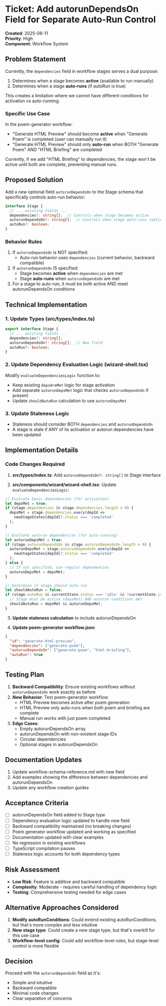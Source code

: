# Ticket: Add autorunDependsOn Field for Separate Auto-Run Control

**Created**: 2025-06-11  
**Priority**: High  
**Component**: Workflow System  

## Problem Statement

Currently, the `dependencies` field in workflow stages serves a dual purpose:
1. Determines when a stage becomes **active** (available to run manually)
2. Determines when a stage **auto-runs** (if autoRun is true)

This creates a limitation where we cannot have different conditions for activation vs auto-running. 

### Specific Use Case
In the poem-generator workflow:
- "Generate HTML Preview" should become **active** when "Generate Poem" is completed (user can manually run it)
- "Generate HTML Preview" should only **auto-run** when BOTH "Generate Poem" AND "HTML Briefing" are completed

Currently, if we add "HTML Briefing" to dependencies, the stage won't be active until both are complete, preventing manual runs.

## Proposed Solution

Add a new optional field `autorunDependsOn` to the Stage schema that specifically controls auto-run behavior:

```typescript
interface Stage {
  // ... existing fields ...
  dependencies?: string[];  // Controls when stage becomes active
  autorunDependsOn?: string[];  // Controls when stage auto-runs (optional)
  autoRun?: boolean;
}
```

### Behavior Rules
1. If `autorunDependsOn` is NOT specified:
   - Auto-run behavior uses `dependencies` (current behavior, backward compatible)
2. If `autorunDependsOn` IS specified:
   - Stage becomes **active** when `dependencies` are met
   - Stage **auto-runs** when `autorunDependsOn` are met
3. For a stage to auto-run, it must be both active AND meet autorunDependsOn conditions

## Technical Implementation

### 1. Update Types (src/types/index.ts)
```typescript
export interface Stage {
  // ... existing fields ...
  dependencies?: string[];
  autorunDependsOn?: string[];  // New field
  autoRun?: boolean;
}
```

### 2. Update Dependency Evaluation Logic (wizard-shell.tsx)
Modify `evaluateDependenciesLogic` function to:
- Keep existing `depsAreMet` logic for stage activation
- Add separate `autorunDepsMet` logic that checks `autorunDependsOn` if present
- Update `shouldAutoRun` calculation to use `autorunDepsMet`

### 3. Update Staleness Logic
- Staleness should consider BOTH `dependencies` and `autorunDependsOn`
- A stage is stale if ANY of its activation or autorun dependencies have been updated

## Implementation Details

### Code Changes Required

1. **src/types/index.ts**: Add `autorunDependsOn?: string[]` to Stage interface

2. **src/components/wizard/wizard-shell.tsx**: Update `evaluateDependenciesLogic`:
```typescript
// Evaluate basic dependencies (for activation)
let depsMet = true;
if (stage.dependencies && stage.dependencies.length > 0) {
  depsMet = stage.dependencies.every(depId => 
    newStageStates[depId]?.status === 'completed'
  );
}

// Evaluate autorun dependencies (for auto-running)
let autorunDepsMet = true;
if (stage.autorunDependsOn && stage.autorunDependsOn.length > 0) {
  autorunDepsMet = stage.autorunDependsOn.every(depId => 
    newStageStates[depId]?.status === 'completed'
  );
} else {
  // If not specified, use regular dependencies
  autorunDepsMet = depsMet;
}

// Determine if stage should auto-run
let shouldAutoRun = false;
if (stage.autoRun && currentState.status === 'idle' && !currentState.isEditingOutput) {
  // Stage must be active (depsMet) AND autorun conditions met
  shouldAutoRun = depsMet && autorunDepsMet;
}
```

3. **Update staleness calculation** to include autorunDependsOn

4. **Update poem-generator workflow.json**:
```json
{
  "id": "generate-html-preview",
  "dependencies": ["generate-poem"],
  "autorunDependsOn": ["generate-poem", "html-briefing"],
  "autoRun": true
}
```

## Testing Plan

1. **Backward Compatibility**: Ensure existing workflows without `autorunDependsOn` work exactly as before
2. **New Behavior**: Test poem-generator workflow:
   - HTML Preview becomes active after poem generation
   - HTML Preview only auto-runs when both poem and briefing are complete
   - Manual run works with just poem completed
3. **Edge Cases**:
   - Empty autorunDependsOn array
   - autorunDependsOn with non-existent stage IDs
   - Circular dependencies
   - Optional stages in autorunDependsOn

## Documentation Updates

1. Update workflow-schema-reference.md with new field
2. Add examples showing the difference between dependencies and autorunDependsOn
3. Update any workflow creation guides

## Acceptance Criteria

- [ ] autorunDependsOn field added to Stage type
- [ ] Dependency evaluation logic updated to handle new field
- [ ] Backward compatibility maintained (no breaking changes)
- [ ] Poem generator workflow updated and working as specified
- [ ] Documentation updated with clear examples
- [ ] No regression in existing workflows
- [ ] TypeScript compilation passes
- [ ] Staleness logic accounts for both dependency types

## Risk Assessment

- **Low Risk**: Feature is additive and backward compatible
- **Complexity**: Moderate - requires careful handling of dependency logic
- **Testing**: Comprehensive testing needed for edge cases

## Alternative Approaches Considered

1. **Modify autoRunConditions**: Could extend existing autoRunConditions, but that's more complex and less intuitive
2. **New stage type**: Could create a new stage type, but that's overkill for this use case
3. **Workflow-level config**: Could add workflow-level rules, but stage-level control is more flexible

## Decision
Proceed with the `autorunDependsOn` field as it's:
- Simple and intuitive
- Backward compatible
- Minimal code changes
- Clear separation of concerns